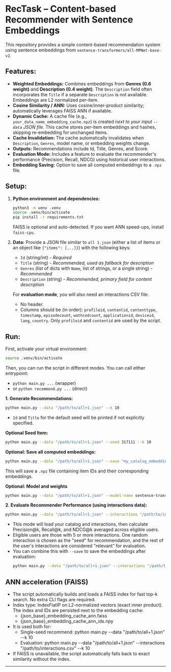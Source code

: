 # RecTask – Content-based Recommender with Sentence Embeddings

This repository provides a simple content-based recommendation system using sentence embeddings from `sentence-transformers/all-MPNet-base-v2`.

## Features:
- **Weighted Embeddings:** Combines embeddings from **Genres (0.6 weight)** and **Description (0.4 weight)**. The `Description` field often incorporates the `Title` if a separate `Description` is not available. Embeddings are L2 normalized per-item.
- **Cosine Similarity / ANN:** Uses cosine/inner-product similarity; automatically leverages FAISS ANN if available.
- **Dynamic Cache:** A cache file (e.g., `your_data_name_embedding_cache.npz`) is created *next to your input `--data` JSON file*. This cache stores per-item embeddings and hashes, skipping re-embedding for unchanged items.
- **Cache Invalidation:** The cache automatically invalidates when `Description`, `Genres`, model name, or embedding weights change.
- **Outputs:** Recommendations include Id, Title, Genres, and Score.
- **Evaluation Mode:** Includes a feature to evaluate the recommender's performance (Precision, Recall, NDCG) using historical user interactions.
- **Embedding Saving:** Option to save all computed embeddings to a `.npz` file.

## Setup:
1) **Python environment and dependencies:**
   ```bash
   python3 -m venv .venv
   source .venv/bin/activate
   pip install -r requirements.txt
   ```
   FAISS is optional and auto-detected. If you want ANN speed-ups, install `faiss-cpu`.

2) **Data:**
   Provide a JSON file similar to `all 1.json` (either a list of items or an object like `{"items": [...]}`) with the following keys:
   - `Id` (string/int) - *Required*
   - `Title` (string) - *Recommended, used as fallback for description*
   - `Genres` (list of dicts with `Name`, list of strings, or a single string) - *Recommended*
   - `Description` (string) - *Recommended, primary field for content description*

   For **evaluation mode**, you will also need an interactions CSV file:
   - No header.
   - Columns should be (in order): `profileid`, `contentid`, `contenttype`, `timestamp`, `episodecount`, `wathcedcount`, `applicationid`, `deviceid`, `lang`, `country`. Only `profileid` and `contentid` are used by the script.

## Run:

First, activate your virtual environment:
```bash
source .venv/bin/activate
```

Then, you can run the script in different modes. You can call either entrypoint:
- `python main.py ...` (wrapper)
- or `python recommend.py ...` (direct)

**1. Generate Recommendations:**
   ```bash
   python main.py --data "/path/to/all+1.json" --k 10
   ```
   - `Id` and `Title` for the default seed will be printed if not explicitly specified.

   **Optional Seed Item:**
   ```bash
   python main.py --data "/path/to/all+1.json" --seed 317111 --k 10
   ```

   **Optional: Save all computed embeddings:**
   ```bash
   python main.py --data "/path/to/all+1.json" --save "my_catalog_embeddings.npz"
   ```
   This will save a `.npz` file containing item IDs and their corresponding embeddings.

   **Optional: Model and weights**
   ```bash
   python main.py --data "/path/to/all+1.json" --model-name sentence-transformers/all-MPNet-base-v2 --genre-weight 0.6 --desc-weight 0.4
   ```

**2. Evaluate Recommender Performance (using interactions data):**
   ```bash
   python main.py --data "/path/to/all+1.json" --interactions "/path/to/interactions.csv" --k 10
   ```
   - This mode will load your catalog and interactions, then calculate Precision@k, Recall@k, and NDCG@k averaged across eligible users.
   - Eligible users are those with 5 or more interactions. One random interaction is chosen as the "seed" for recommendation, and the rest of the user's interactions are considered "relevant" for evaluation.
   - You can combine this with `--save` to save the embeddings after evaluation:
     ```bash
     python main.py --data "/path/to/all+1.json" --interactions "/path/to/interactions.csv" --k 10 --save "eval_embeddings.npz"
     ```

## ANN acceleration (FAISS)
- The script automatically builds and loads a FAISS index for fast top-k search. No extra CLI flags are required.
- Index type: IndexFlatIP on L2-normalized vectors (exact inner product). The index and IDs are persisted next to the embedding cache:
  - {json_base}_embedding_cache_ann.faiss
  - {json_base}_embedding_cache_ann_ids.npy
- It is used both for:
  - Single-seed recommend: python main.py --data "/path/to/all+1.json" --k 10
  - Evaluation: python main.py --data "/path/to/all+1.json" --interactions "/path/to/interactions.csv" --k 10
- If FAISS is unavailable, the script automatically falls back to exact similarity without the index.

---

